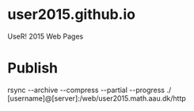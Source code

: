 user2015.github.io
==================

UseR! 2015 Web Pages

Publish
==================
rsync --archive --compress --partial --progress ./ [username]@[server]:/web/user2015.math.aau.dk/http

